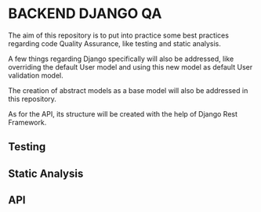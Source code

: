 # BACKEND DJANGO QA
The aim of this repository is to put into practice some best practices regarding code Quality Assurance, like testing and static analysis.

A few things regarding Django specifically will also be addressed, like overriding the default User model and using this new model as default User validation model.

The creation of abstract models as a base model will also be addressed in this repository.

As for the API, its structure will be created with the help of Django Rest Framework.

## Testing

## Static Analysis

## API